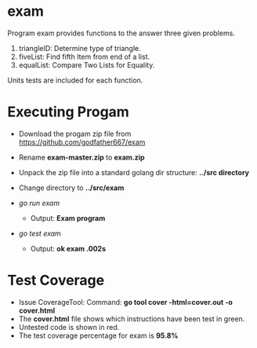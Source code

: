 # exam
Program exam provides functions to the answer three given problems.

1. triangleID: Determine type of triangle.
2. fiveList: Find fifth Item from end of a list.
3. equalList: Compare Two Lists for Equality.

Units tests are included for each function.

# Executing Progam

* Download the progam zip file from https://github.com/godfather667/exam
* Rename **exam-master.zip** to **exam.zip**
* Unpack the zip file into a standard golang dir structure: **../src directory**
* Change directory to **../src/exam** 

* _go run exam_
  * Output:  **Exam program**

* _go test exam_
  * Output:  **ok  exam  .002s**

# Test Coverage

* Issue CoverageTool:
  Command: **go tool cover -html=cover.out -o cover.html**
* The **cover.html** file shows which instructions have been test in green.
* Untested code is shown in red.
* The test coverage percentage for exam is **95.8%**


